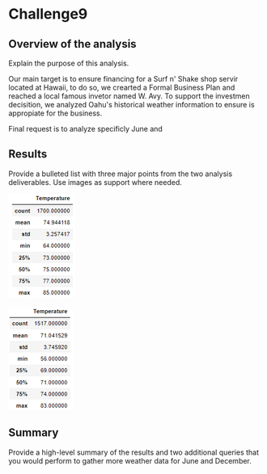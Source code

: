 # Challenge9

## Overview of the analysis 
Explain the purpose of this analysis.

Our main target is to ensure financing for a Surf n' Shake shop servir located at Hawaii, to do so, we crearted a Formal Business Plan and reached a local famous invetor named W. Avy. To support the investmen decisition, we analyzed Oahu's historical weather information to ensure is appropiate for the business.

Final request is to analyze specificly June and 

## Results 
Provide a bulleted list with three major points from the two analysis deliverables. Use images as support where needed.

![Results_Jun](Results_Jun.png)


![Results_Dec](Results_Dec.png)



## Summary 
Provide a high-level summary of the results and two additional queries that you would perform to gather more weather data for June and December.
